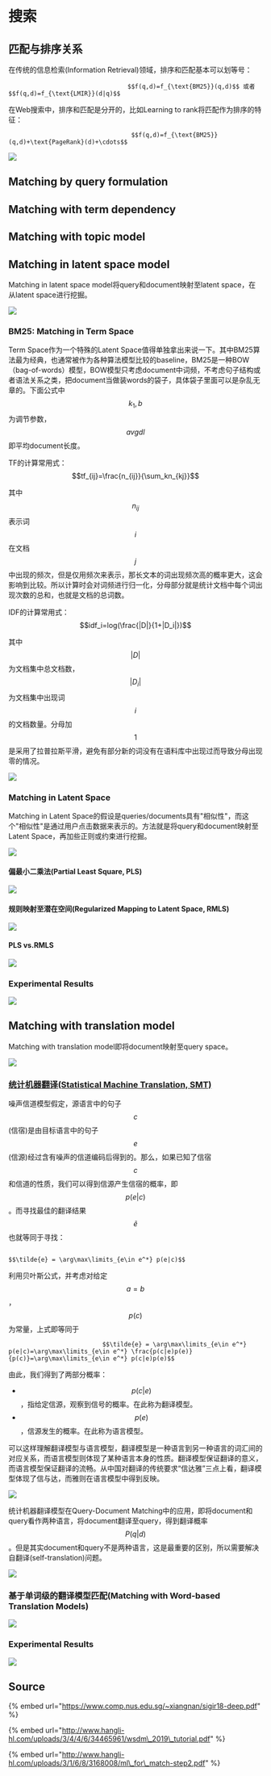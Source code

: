 # 搜索

## 匹配与排序关系

在传统的信息检索\(Information Retrieval\)领域，排序和匹配基本可以划等号：

                                     $$f(q,d)=f_{\text{BM25}}(q,d)$$ 或者 $$f(q,d)=f_{\text{LMIR}}(d|q)$$

在Web搜索中，排序和匹配是分开的，比如Learning to rank将匹配作为排序的特征：

                                      $$f(q,d)=f_{\text{BM25}}(q,d)+\text{PageRank}(d)+\cdots$$ 

![](../../../../../.gitbook/assets/timline-jie-tu-20190325150250.png)

## Matching by query formulation

## Matching with term dependency

## Matching with topic model

## Matching in latent space model

Matching in latent space model将query和document映射至latent space，在从latent space进行挖掘。

![](../../../../../.gitbook/assets/timline-jie-tu-20190325150506.png)

### BM25: Matching in Term Space

Term Space作为一个特殊的Latent Space值得单独拿出来说一下。其中BM25算法最为经典，也通常被作为各种算法模型比较的baseline，BM25是一种BOW（bag-of-words）模型，BOW模型只考虑document中词频，不考虑句子结构或者语法关系之类，把document当做装words的袋子，具体袋子里面可以是杂乱无章的。下面公式中 $$k_1,b$$ 为调节参数， $$avgdl$$ 即平均document长度。

TF的计算常用式： $$tf_{ij}=\frac{n_{ij}}{\sum_kn_{kj}}$$ 

其中 $$n_{ij}$$ 表示词 $$i$$ 在文档 $$j$$ 中出现的频次，但是仅用频次来表示，那长文本的词出现频次高的概率更大，这会影响到比较。所以计算时会对词频进行归一化，分母部分就是统计文档中每个词出现次数的总和，也就是文档的总词数。

IDF的计算常用式： $$idf_i=log(\frac{|D|}{1+|D_i|})$$ 

其中 $$|D|$$ 为文档集中总文档数， $$|D_i|$$ 为文档集中出现词 $$i$$ 的文档数量。分母加 $$1$$ 是采用了拉普拉斯平滑，避免有部分新的词没有在语料库中出现过而导致分母出现零的情况。

![](../../../../../.gitbook/assets/timline-jie-tu-20190325150908.png)

### Matching in Latent Space

Matching in Latent Space的假设是queries/documents具有"相似性"，而这个"相似性"是通过用户点击数据来表示的。方法就是将query和document映射至Latent Space，再加些正则或约束进行挖掘。

![](../../../../../.gitbook/assets/timline-jie-tu-20190325155606.png)

#### 偏最小二乘法\(Partial Least Square, PLS\)

![](../../../../../.gitbook/assets/timline-jie-tu-20190325155838.png)

#### 规则映射至潜在空间\(Regularized Mapping to Latent Space, RMLS\)

![](../../../../../.gitbook/assets/timline-jie-tu-20190325155907.png)

#### PLS vs.RMLS

![](../../../../../.gitbook/assets/timline-jie-tu-20190325155932.png)

### Experimental Results

![](../../../../../.gitbook/assets/timline-jie-tu-20190325161420.png)

## Matching with translation model

Matching with translation model即将document映射至query space。

![](../../../../../.gitbook/assets/timline-jie-tu-20190325150539.png)

### [统计机器翻译\(Statistical Machine Translation, SMT\)](https://zh.wikipedia.org/wiki/%E7%BB%9F%E8%AE%A1%E6%9C%BA%E5%99%A8%E7%BF%BB%E8%AF%91)

噪声信道模型假定，源语言中的句子 $$c$$ \(信宿\)是由目标语言中的句子 $$e$$ \(信源\)经过含有噪声的信道编码后得到的。那么，如果已知了信宿 $$c$$ 和信道的性质，我们可以得到信源产生信宿的概率，即 $$p(e|c)$$  。而寻找最佳的翻译结果 $$\tilde{e}$$ 也就等同于寻找：

                                                                $$\tilde{e} = \arg\max\limits_{e\in e^*} p(e|c)$$ 

利用贝叶斯公式，并考虑对给定 $$a = b$$ ， $$p(c)$$ 为常量，上式即等同于

                              $$\tilde{e} = \arg\max\limits_{e\in e^*} p(e|c)=\arg\max\limits_{e\in e^*} \frac{p(c|e)p(e)}{p(c)}=\arg\max\limits_{e\in e^*} p(c|e)p(e)$$ 

由此，我们得到了两部分概率：

* $$p(c|e)$$ ，指给定信源，观察到信号的概率。在此称为翻译模型。
* $$p(e)$$ ，信源发生的概率。在此称为语言模型。

可以这样理解翻译模型与语言模型，翻译模型是一种语言到另一种语言的词汇间的对应关系，而语言模型则体现了某种语言本身的性质。翻译模型保证翻译的意义，而语言模型保证翻译的流畅。从中国对翻译的传统要求“信达雅”三点上看，翻译模型体现了信与达，而雅则在语言模型中得到反映。

![](../../../../../.gitbook/assets/timline-jie-tu-20190325161849.png)

统计机器翻译模型在Query-Document Matching中的应用，即将document和query看作两种语言，将document翻译至query，得到翻译概率 $$P(q|d)$$ 。但是其实document和query不是两种语言，这是最重要的区别，所以需要解决自翻译\(self-translation\)问题。

![](../../../../../.gitbook/assets/timline-jie-tu-20190325163511.png)

### 基于单词级的翻译模型匹配\(Matching with Word-based Translation Models\)

![](../../../../../.gitbook/assets/timline-jie-tu-20190325163958.png)

### Experimental Results

![](../../../../../.gitbook/assets/timline-jie-tu-20190325161339.png)

## Source

{% embed url="https://www.comp.nus.edu.sg/~xiangnan/sigir18-deep.pdf" %}

{% embed url="http://www.hangli-hl.com/uploads/3/4/4/6/34465961/wsdm\_2019\_tutorial.pdf" %}

{% embed url="http://www.hangli-hl.com/uploads/3/1/6/8/3168008/ml\_for\_match-step2.pdf" %}

